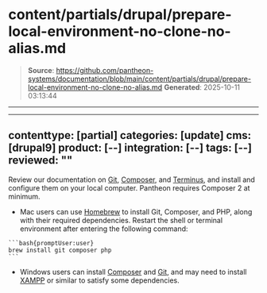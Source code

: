 # content/partials/drupal/prepare-local-environment-no-clone-no-alias.md

> **Source**: https://github.com/pantheon-systems/documentation/blob/main/content/partials/drupal/prepare-local-environment-no-clone-no-alias.md
> **Generated**: 2025-10-11 03:13:44

---

---
contenttype: [partial]
categories: [update]
cms: [drupal9]
product: [--]
integration: [--]
tags: [--]
reviewed: ""
---

Review our documentation on [Git](/guides/git/git-config), [Composer](/guides/composer), and [Terminus](/terminus), and install and configure them on your local computer. Pantheon requires Composer 2 at minimum.

   - Mac users can use [Homebrew](https://brew.sh/) to install Git, Composer, and PHP, along with their required dependencies. Restart the shell or terminal environment after entering the following command:

    ```bash{promptUser:user}
    brew install git composer php
    ```

   - Windows users can install [Composer](https://getcomposer.org/doc/00-intro.md#installation-windows) and [Git](https://git-scm.com/download/win), and may need to install [XAMPP](https://www.apachefriends.org/index.html) or similar to satisfy some dependencies.

